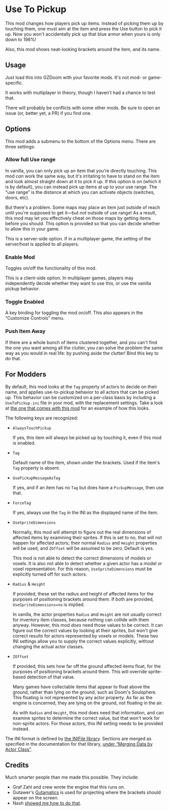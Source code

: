 # Use To Pickup

This mod changes how players pick up items. Instead of picking them up by touching them, one must aim at the item and press the Use button to pick it up. Now you won't accidentally pick up that blue armor when yours is only down to 198%!

Also, this mod shows neat-looking brackets around the item, and its name.

## Usage

Just load this into GZDoom with your favorite mods. It's not mod- or game-specific.

It works with multiplayer in theory, though I haven't had a chance to test that.

There will probably be conflicts with some other mods. Be sure to open an issue (or, better yet, a PR) if you find one.

## Options

This mod adds a submenu to the bottom of the Options menu. There are three settings:

### Allow full Use range

In vanilla, you can only pick up an item that you're directly touching. This mod *can* work the same way, but it's irritating to have to stand on the item and look almost straight down at it to pick it up. If this option is on (which it is by default), you can instead pick up items at up to your use range. The “use range” is the distance at which you can activate objects (switches, doors, etc).

But there's a problem. Some maps may place an item just outside of reach until you're supposed to get it—but *not* outside of use range! As a result, this mod may let you effectively cheat on those maps by getting items before you should. This option is provided so that you can decide whether to allow this in your game.

This is a server-side option. If in a multiplayer game, the setting of the server/host is applied to all players.

### Enable Mod

Toggles on/off the functionality of this mod.

This is a client-side option. In multiplayer games, players may independently decide whether they want to use this, or use the vanilla pickup behavior.

### Toggle Enabled

A key binding for toggling the mod on/off. This also appears in the “Customize Controls” menu.

### Push Item Away

If there are a whole bunch of items clustered together, and you can't find the one you want among all the clutter, you can solve the problem the same way as you would in real life: by pushing aside the clutter! Bind this key to do that.

## For Modders

By default, this mod looks at the `Tag` property of actors to decide on their name, and applies use-to-pickup behavior to all actors that can be picked up. This behavior can be customized on a per-class basis by including a `UseToPickup.ini` file in your mod, with the replacement settings. Take a look at [the one that comes with this mod](UseToPickup.ini) for an example of how this looks.

The following keys are recognized:

* `AlwaysTouchPickup`
	
	If yes, this item will always be picked up by touching it, even if this mod is enabled.

* `Tag`
	
	Default name of the item, shown under the brackets. Used if the item's `Tag` property is absent.

* `UsePickupMessageAsTag`
	
	If yes, and if an item has no `Tag` but does have a `PickupMessage`, then use that.

* `ForceTag`
	
	If yes, always use the `Tag` in the INI as the displayed name of the item.

* `UseSpriteDimensions`
	
	Normally, this mod will attempt to figure out the real dimensions of affected items by examining their sprites. If this is set to no, that will not happen for affected actors; their normal `Radius` and `Height` properties will be used, and `ZOffset` will be assumed to be zero. Default is yes.
	
	This mod is not able to detect the correct dimensions of models or voxels. It is also not able to detect whether a given actor has a model or voxel representation. For this reason, `UseSpriteDimensions` must be explicitly turned off for such actors.

* `Radius` & `Height`
	
	If provided, these set the radius and height of affected items for the purposes of positioning brackets around them. If both are provided, `UseSpriteDimensions=no` is implied.
	
	In vanilla, the actor properties `Radius` and `Height` are not usually correct for inventory item classes, because nothing can collide with them anyway. However, this mod *does* need those values to be correct. It can figure out the correct values by looking at their sprites, but won't give correct results for actors represented by voxels or models. These two INI settings allow you to supply the correct values explicitly, without changing the actual actor classes.

* `ZOffset`
	
	If provided, this sets how far off the ground affected items float, for the purposes of positioning brackets around them. This will override sprite-based detection of that value.
	
	Many games have collectable items that appear to float above the ground, rather than lying on the ground, such as Doom's Soulsphere. This floating is not represented by any actor property. As far as the engine is concerned, they are lying on the ground, not floating in the air.
	
	As with `Radius` and `Height`, this mod does need that information, and can examine sprites to determine the correct value, but that won't work for non-sprite actors. For those actors, this INI setting needs to be provided instead.

The INI format is defined by [the INIFile library](https://github.com/argv-minus-one/gzdoom-zscript-utils/tree/master/INIFile). Sections are merged as specified in the documentation for that library, [under “Merging Data by Actor Class”](https://github.com/argv-minus-one/gzdoom-zscript-utils/blob/master/INIFile/README.md#user-content-merging-data-by-actor-class).

## Credits

Much smarter people than me made this possible. They include:

* Graf Zahl and crew wrote the engine that this runs on.
* Gutawer's [Gutamatics](https://gitlab.com/Gutawer/gzdoom-gutamatics/) is used for projecting where the brackets should appear on the screen.
* Nash [showed me how to do that](https://forum.zdoom.org/viewtopic.php?f=122&t=61330#p1064117).

